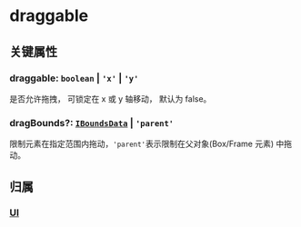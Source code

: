# draggable

## 关键属性

### draggable: `boolean` | `'x'` | `'y'`

是否允许拖拽， 可锁定在 x 或 y 轴移动， 默认为 false。

### dragBounds?: [`IBoundsData`](/api/interfaces/IBoundsData.md) | `'parent'`

限制元素在指定范围内拖动，`'parent'`表示限制在父对象(Box/Frame 元素) 中拖动。

## 归属

### [UI](/reference/display/UI.md#交互-光标)
